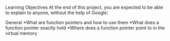 Learning Objectives
At the end of this project, you are expected to be able to explain to anyone, without the help of Google:

General
*What are function pointers and how to use them
*What does a function pointer exactly hold
*Where does a function pointer point to in the virtual memory
